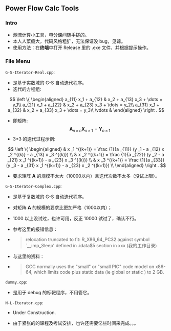## Power Flow Calc Tools

### Intro

- 潮流计算小工具，电分课间随手搓的。
- 本人人菜瘾大，代码风格粗犷，无法保证没 bug，见谅。
- 使用方法：在**终端**中打开 Release 里的 .exe 文件，并根据提示操作。

### File Menu

`G-S-Iterator-Real.cpp`:  

- 是基于实数域的 G-S 自动迭代程序。
- 迭代的方程组:

$$
\left \{
\begin{aligned}
a_{11} x_1 + a_{12} & x_2 + a_{13} x_3 + \dots = y_1\\
a_{21} x_1 + a_{22} & x_2 + a_{23} x_3 + \dots = y_2\\
a_{31} x_1 + a_{32} & x_2 + a_{33} x_3 + \dots = y_3\\
\vdots & 
\end{aligned}  
\right .
$$
- 即矩阵:
$$
\mathbf A _{n \times n} \mathbf X _{n \times 1} = \mathbf Y _{n \times 1}
$$
- 3*3 的迭代过程示例:

$$
\left \{
\begin{aligned}
& x _1 ^{(k+1)} = \frac {1}{a _{11}} (y _1 - a _{12} x _2 ^{(k)} - a _{13} x _3 ^{(k)}) \\
& x _2 ^{(k+1)} = \frac {1}{a _{22}} (y _2 - a _{21} x _1 ^{(k+1)} - a _{23} x _3 ^{(k)}) \\
& x _3 ^{(k+1)} = \frac {1}{a _{33}} (y _3 - a _{31} x _1 ^{(k+1)} - a _{23} x _2 ^{(k+1)}) \\
\end{aligned}  
\right .
$$

- 要求矩阵 **A** 的规模不太大（10000以内）且迭代次数不太多（没试上限）。

`G-S-Iterator-Complex.cpp`:  

- 是基于复数域的 G-S 自动迭代程序。

- 对矩阵 **A** 的规模的要求比更加严格（1000以内）；

- 1000 以上没试过，也许可用，反正 10000 试过了，确认不行。

- 参考这里的报错信息：

- > relocation truncated to fit: R_X86_64_PC32 against symbol `__imp_Sleep' defined in .idata$5 section in xxx (我的工作目录)

- 与这里的资料：

- > GCC normally uses the "small" or "small PIC" code model on x86-64, which limits code plus static data (ie global or static ) to 2 GB.

`dummy.cpp`:  

- 是用于 debug 的标靶程序，不用管它。

`N-L-Iterator.cpp`:  

- Under Construction.

- 由于紧张的的课程及考试安排，也许还需要亿些时间来完成。。。